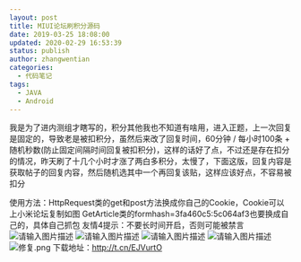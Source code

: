 ```yaml
---
layout: post
title: MIUI论坛刷积分源码
date: 2019-03-25 18:08:00
updated: 2020-02-29 16:53:39
status: publish
author: zhangwentian
categories: 
  - 代码笔记
tags: 
  - JAVA
  - Android
---
```



我是为了进内测组才瞎写的，积分其他我也不知道有啥用，进入正题，上一次回复是固定的，导致老是被扣积分，虽然后来改了回复时间，60分钟 / 每小时100条 + 随机秒数(防止固定间隔时间回复被扣积分)，这样的话好了点，不过还是存在扣分的情况，昨天刷了十几个小时才涨了两白多积分，太慢了，下面这版，回复内容是获取帖子的回复内容，然后随机选其中一个再回复该贴，这样应该好点，不容易被扣分

使用方法：HttpRequest类的get和post方法换成你自己的Cookie，Cookie可以上小米论坛复制如图
GetArticle类的formhash=3fa460c5:5c064af3也要换成自己的，具体自己抓包
友情4提示：不要长时间开启，否则可能被禁言
![请输入图片描述][1]
![请输入图片描述][2]
![请输入图片描述][3]
![请输入图片描述][4]
![修复.png][5]
下载地址：http://t.cn/EJVurtO


  [1]: https://xtboke.cn/usr/uploads/sina/5cd2cc6ebfb51.jpg
  [2]: https://xtboke.cn/usr/uploads/sina/5cd2cc6f493d5.jpg
  [3]: https://xtboke.cn/usr/uploads/sina/5cd2cc6fa73f8.jpg
  [4]: https://xtboke.cn/usr/uploads/sina/5cd2cc7020e57.jpg
  [5]: https://xtboke.cn/upload/2019/08/1196581426.png